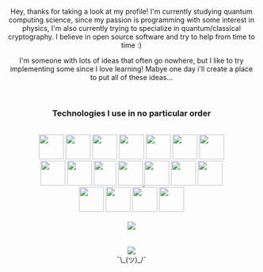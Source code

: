 <div align='center'>
  <p>Hey, thanks for taking a look at my profile! I'm currently studying quantum computing science, since my passion is programming with some interest in physics, I'm also currently trying to specialize in quantum/classical cryptography. I believe in open source software and try to help from time to time :)</p>

  <p>I'm someone with lots of ideas that often go nowhere, but I like to try implementing some since I love learning! Mabye one day i'll create a place to put all of these ideas...</p>
</div>
<br>

<div align='center'>
  <h3>Technologies I use in no particular order</h3>
</div>
<br>

<div align='center'>
  <a href="https://www.typescriptlang.org/"><img src="https://devicon-website.vercel.app/api/typescript/original.svg" width="50" height="50"></a>
  <a href="https://flutter.dev/"><img src="https://devicon-website.vercel.app/api/flutter/original.svg" width="50" height="50"></a>
  <a href="https://svelte.dev/"><img src="https://devicon-website.vercel.app/api/svelte/original.svg" width="50" height="50"></a>
  <a href="https://www.cplusplus.com/"><img src="https://devicon-website.vercel.app/api/cplusplus/original.svg" width="50" height="50"></a>
  <a href="https://bun.sh/"><img src="https://bun.sh/logo.svg" width="50" height="50"></a>
  <a href="https://tailwindcss.com/"><img src="https://devicon-website.vercel.app/api/tailwindcss/plain.svg" width="50" height="50"></a>
  <a href="https://qiskit.org/">
    <picture>
      <source media="(prefers-color-scheme: dark)" srcset="https://github-readme-stats-azomwastakens-projects.vercel.app/logos.png" width="50" height="50">
      <img src="https://upload.wikimedia.org/wikipedia/commons/5/51/Qiskit-Logo.svg" width="50" height="50">
    </picture>
  </a>
</div>

<div align='center'>
  <a href="https://www.java.com/"><img src="https://devicon-website.vercel.app/api/java/original.svg" width="50" height="50"></a>
  <a href="https://www.linux.org/"><img src="https://devicon-website.vercel.app/api/linux/original.svg" width="50" height="50"></a>
  <a href="https://neovim.io/"><img src="https://upload.wikimedia.org/wikipedia/commons/thumb/3/3a/Neovim-mark.svg/492px-Neovim-mark.svg.png" width="45" height="50"></a>
  <a href="https://www.latex-project.org/">
    <picture>
      <source media="(prefers-color-scheme: dark)" srcset="https://devicon-website.vercel.app/api/latex/original.svg?color=%23FFFFFF" width="50" height="50">
      <img src="https://devicon-website.vercel.app/api/latex/original.svg" width="50" height="50">
    </picture>
  </a>
  <a href="https://www.python.org/"><img src="https://devicon-website.vercel.app/api/python/original.svg" width="50" height="50"></a>
  <a href="https://www.javascript.com/"><img src="https://devicon-website.vercel.app/api/javascript/original.svg" width="50" height="50"></a>
  <a href="https://html.spec.whatwg.org/"><img src="https://devicon-website.vercel.app/api/html5/original.svg" width="50" height="50"></a>
</div>

<div align='center'>
  <a href="https://www.rust-lang.org/"><img src="https://github.com/rust-lang/rust-artwork/blob/master/logo/rust-logo-64x64.png" width="50" height="50"></a>
  <a href="https://nixos.org/"><img src="https://upload.wikimedia.org/wikipedia/commons/3/35/Nix_Snowflake_Logo.svg" width="50" height="50"></a>
  <a href="https://www.docker.com/"><img src="https://devicon-website.vercel.app/api/docker/original.svg" width="50" height="50"></a>
  <a href="https://www.sqlite.org/index.html"><img src="https://devicon-website.vercel.app/api/sqlite/original.svg" width="50" height="50"></a>
  
</div>

<br>

<div align='center'>
    <img src="https://github-readme-stats-azomwastakens-projects.vercel.app/api?username=azomDev&card_width=500&show_icons=true&count_private=true&hide_title=true&theme=transparent&hide_border=true&include_all_commits=true">
</div>


<br>
<br>

<div align='center'>
  <img src="https://komarev.com/ghpvc/?username=azomDev&color=gray">
  <br>
¯\_(ツ)_/¯
</div>
